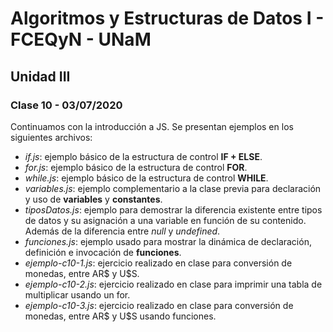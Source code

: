 # Algoritmos y Estructuras de Datos I - FCEQyN - UNaM

## Unidad III

### Clase 10 - 03/07/2020

Continuamos con la introducción a JS. Se presentan ejemplos en los siguientes archivos:

* _if.js_: ejemplo básico de la estructura de control **IF + ELSE**.
* _for.js_: ejemplo básico de la estructura de control **FOR**.
* _while.js_: ejemplo básico de la estructura de control **WHILE**.
* _variables.js_: ejemplo complementario a la clase previa para declaración y uso de **variables** y **constantes**.
* _tiposDatos.js_: ejemplo para demostrar la diferencia existente entre tipos de datos y su asignación a una variable en función de su contenido. Además de la diferencia entre _null_ y _undefined_.
* _funciones.js_: ejemplo usado para mostrar la dinámica de declaración, definición e invocación de **funciones**.
* _ejemplo-c10-1.js_: ejercicio realizado en clase para conversión de monedas, entre AR$ y U$S.
* _ejemplo-c10-2.js_: ejercicio realizado en clase para imprimir una tabla de multiplicar usando un for.
* _ejemplo-c10-3.js_: ejercicio realizado en clase para conversión de monedas, entre AR$ y U$S usando funciones.
